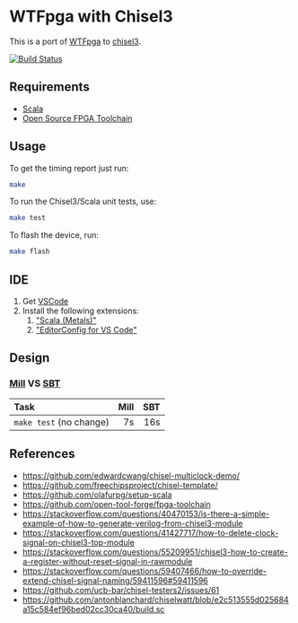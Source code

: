 # WTFpga with Chisel3

This is a port of [WTFpga](https://github.com/esden/WTFpga) to [chisel3](https://www.chisel-lang.org/).

[![Build Status](https://github.com/crepererum/WTFpga-chisel3/workflows/CI/badge.svg)](https://github.com/crepererum/WTFpga-chisel3/actions?query=workflow%3ACI)


## Requirements

- [Scala](https://scala-lang.org/)
- [Open Source FPGA Toolchain](https://github.com/open-tool-forge/fpga-toolchain)


## Usage
To get the timing report just run:

```sh
make
```

To run the Chisel3/Scala unit tests, use:

```sh
make test
```

To flash the device, run:

```sh
make flash
```


## IDE

1. Get [VSCode](https://code.visualstudio.com/)
2. Install the following extensions:
   1. ["Scala (Metals)"](https://marketplace.visualstudio.com/items?itemName=scalameta.metals)
   2. ["EditorConfig for VS Code"](https://marketplace.visualstudio.com/items?itemName=EditorConfig.EditorConfig)


## Design

### [Mill](http://www.lihaoyi.com/mill/) VS [SBT](https://www.scala-sbt.org/)

| Task                    | Mill | SBT |
|:----------------------- | ----:| ---:|
| `make test` (no change) | 7s   | 16s |


## References

- https://github.com/edwardcwang/chisel-multiclock-demo/
- https://github.com/freechipsproject/chisel-template/
- https://github.com/olafurpg/setup-scala
- https://github.com/open-tool-forge/fpga-toolchain
- https://stackoverflow.com/questions/40470153/is-there-a-simple-example-of-how-to-generate-verilog-from-chisel3-module
- https://stackoverflow.com/questions/41427717/how-to-delete-clock-signal-on-chisel3-top-module
- https://stackoverflow.com/questions/55209951/chisel3-how-to-create-a-register-without-reset-signal-in-rawmodule
- https://stackoverflow.com/questions/59407466/how-to-override-extend-chisel-signal-naming/59411596#59411596
- https://github.com/ucb-bar/chisel-testers2/issues/61
- https://github.com/antonblanchard/chiselwatt/blob/e2c513555d025684a15c584ef96bed02cc30ca40/build.sc
